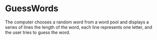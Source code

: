 # GuessWords
The computer chooses a random word from a word pool and displays a series of lines the length of the word, each line represents one letter, and the user tries to guess the word.
